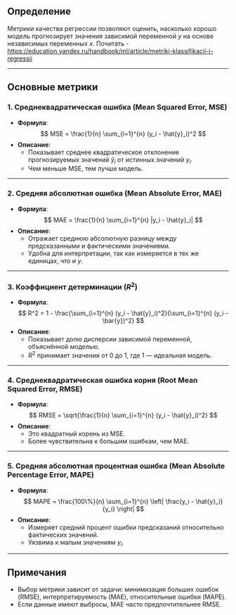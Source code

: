 ## Определение

Метрики качества регрессии позволяют оценить, насколько хорошо модель прогнозирует значения зависимой переменной $y$ на основе независимых переменных $x$.
Почитать - https://education.yandex.ru/handbook/ml/article/metriki-klassifikacii-i-regressii

---

## Основные метрики

### 1. Среднеквадратическая ошибка (Mean Squared Error, MSE)
- **Формула**:
  $$ MSE = \frac{1}{n} \sum_{i=1}^{n} (y_i - \hat{y}_i)^2 $$
- **Описание**:
  - Показывает среднее квадратическое отклонение прогнозируемых значений $\hat{y}_i$ от истинных значений $y_i$.
  - Чем меньше MSE, тем лучше модель.

---

### 2. Средняя абсолютная ошибка (Mean Absolute Error, MAE)
- **Формула**:
  $$ MAE = \frac{1}{n} \sum_{i=1}^{n} |y_i - \hat{y}_i| $$
- **Описание**:
  - Отражает среднюю абсолютную разницу между предсказанными и фактическими значениями.
  - Удобна для интерпретации, так как измеряется в тех же единицах, что и $y$.

---

### 3. Коэффициент детерминации ($R^2$)
- **Формула**:
  $$ R^2 = 1 - \frac{\sum_{i=1}^{n} (y_i - \hat{y}_i)^2}{\sum_{i=1}^{n} (y_i - \bar{y})^2} $$
- **Описание**:
  - Показывает долю дисперсии зависимой переменной, объяснённой моделью.
  - $R^2$ принимает значения от 0 до 1, где 1 — идеальная модель.

---

### 4. Среднеквадратическая ошибка корня (Root Mean Squared Error, RMSE)
- **Формула**:
  $$ RMSE = \sqrt{\frac{1}{n} \sum_{i=1}^{n} (y_i - \hat{y}_i)^2} $$
- **Описание**:
  - Это квадратный корень из MSE.
  - Более чувствительна к большим ошибкам, чем MAE.

---

### 5. Средняя абсолютная процентная ошибка (Mean Absolute Percentage Error, MAPE)
- **Формула**:
  $$ MAPE = \frac{100\%}{n} \sum_{i=1}^{n} \left| \frac{y_i - \hat{y}_i}{y_i} \right| $$
- **Описание**:
  - Измеряет средний процент ошибки предсказаний относительно фактических значений.
  - Уязвима к малым значениям $y_i$.

---

## Примечания
- Выбор метрики зависит от задачи: минимизация больших ошибок (RMSE), интерпретируемость (MAE), относительные ошибки (MAPE).
- Если данные имеют выбросы, MAE часто предпочтительнее RMSE.
